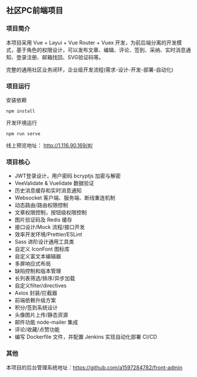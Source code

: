 ## 社区PC前端项目

### 项目简介

本项目采用 Vue + Layui + Vue Router + Vuex 开发，为前后端分离的开发模式，基于角色的权限设计，可以发布文章、编辑、评论、签到、采纳、实时消息通知、登录注册、邮箱找回、SVG验证码等。

完整的通用社区业务闭环，企业级开发流程(需求-设计-开发-部署-自动化)

### 项目运行

安装依赖

```
npm install
```

开发环境运行

```
npm run serve
```

线上预览地址： http://1.116.90.169/#/

### 项目核心

* JWT登录设计，用户密码 bcryptjs 加密与解密
* VeeValidate & Vuelidate 数据验证
* 历史消息缓存和实时消息通知
* Websocket 客户端、服务端、断线重连机制
* 动态路由/路由权限控制
* 文章权限控制，按钮级权限控制
* 图片验证码及 Redis 缓存
* 接口设计/Mock 流程/接口开发
* 效率开发环境/Prettier/ESLint
* Sass 进阶设计通用工具类
* 自定义 IconFont 图标库
* 自定义富文本编辑器
* 多屏响应式布局
* 缺陷控制和版本管理
* 长列表筛选/排序/异步加载
* 自定义filter/directives
* Axios 封装/拦截器
* 前端依赖升级方案
* 积分/签到系统设计
* 头像图片上传/静态资源
* 邮件功能 node-mailer 集成
* 评论/收藏/点赞功能
* 编写 Dockerfile 文件，并配置 Jenkins 实现自动化部署 CI/CD

### 其他

本项目的后台管理系统地址：https://github.com/a1597284782/front-admin



